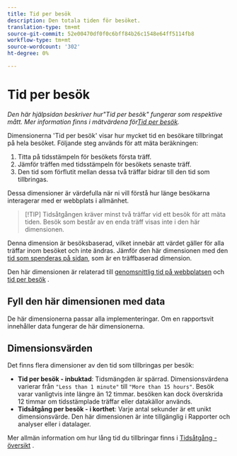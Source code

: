 ```yaml
---
title: Tid per besök
description: Den totala tiden för besöket.
translation-type: tm+mt
source-git-commit: 52e00470df0f0c6bff84b26c1548e64ff5114fb8
workflow-type: tm+mt
source-wordcount: '302'
ht-degree: 0%

---
```



# Tid per besök

*Den här hjälpsidan beskriver hur&quot;Tid per besök&quot; fungerar som respektive mått. Mer information finns i mätvärdena för[Tid per besök](../metrics/time-spent-per-visit.md).*

Dimensionerna &#39;Tid per besök&#39; visar hur mycket tid en besökare tillbringat på hela besöket. Följande steg används för att mäta beräkningen:

1. Titta på tidsstämpeln för besökets första träff.
2. Jämför träffen med tidsstämpeln för besökets senaste träff.
3. Den tid som förflutit mellan dessa två träffar bidrar till den tid som tillbringas.

Dessa dimensioner är värdefulla när ni vill förstå hur länge besökarna interagerar med er webbplats i allmänhet.

>[!TIP] Tidsåtgången kräver minst två träffar vid ett besök för att mäta tiden. Besök som består av en enda träff visas inte i den här dimensionen.

Denna dimension är besöksbaserad, vilket innebär att värdet gäller för alla träffar inom besöket och inte ändras. Jämför den här dimensionen med den [tid som spenderas på sidan](time-spent-on-page.md), som är en träffbaserad dimension.

Den här dimensionen är relaterad till [genomsnittlig tid på webbplatsen](../metrics/average-time-on-site.md) och [tid per besök](../metrics/time-spent-per-visit.md) .

## Fyll den här dimensionen med data

De här dimensionerna passar alla implementeringar. Om en rapportsvit innehåller data fungerar de här dimensionerna.

## Dimensionsvärden

Det finns flera dimensioner av den tid som tillbringas per besök:

* **Tid per besök - inbuktad**: Tidsmängden är spärrad. Dimensionsvärdena varierar från `"Less than 1 minute"` till `"More than 15 hours"`. Besök varar vanligtvis inte längre än 12 timmar. besöken kan dock överskrida 12 timmar om tidsstämplade träffar eller datakällor används.
* **Tidsåtgång per besök - i korthet**: Varje antal sekunder är ett unikt dimensionsvärde. Den här dimensionen är inte tillgänglig i Rapporter och analyser eller i datalager.

Mer allmän information om hur lång tid du tillbringar finns i [Tidsåtgång - översikt](../metrics/time-spent.md) .
